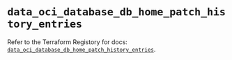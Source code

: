 # `data_oci_database_db_home_patch_history_entries`

Refer to the Terraform Registory for docs: [`data_oci_database_db_home_patch_history_entries`](https://registry.terraform.io/providers/oracle/oci/6.18.0/docs/data-sources/database_db_home_patch_history_entries).
